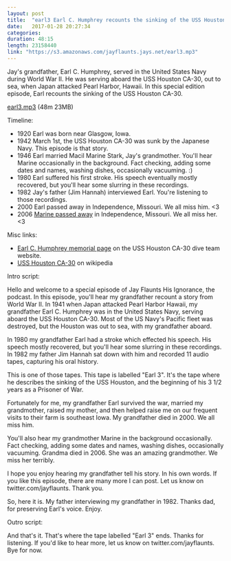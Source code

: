 ```yaml
---
layout: post
title:  "earl3 Earl C. Humphrey recounts the sinking of the USS Houston CA-30"
date:   2017-01-28 20:27:34
categories: 
duration: 48:15
length: 23158440
link: "https://s3.amazonaws.com/jayflaunts.jays.net/earl3.mp3"
---
```


Jay's grandfather, Earl C. Humphrey, served in the United States Navy during World War II. He was
serving aboard the USS Houston CA-30, out to sea, when Japan attacked Pearl Harbor, Hawaii. 
In this special edition episode, Earl recounts the sinking of the USS Houston CA-30.

<a href="{{site.storage_url}}/earl3.mp3" target="_blank">earl3.mp3</a> (48m 23MB) 

Timeline:

* 1920 Earl was born near Glasgow, Iowa.
* 1942 March 1st, the USS Houston CA-30 was sunk by the Japanese Navy. This episode is that story.
* 1946 Earl married Macil Marine Stark, Jay's grandmother. You'll hear Marine occasionally in the background. Fact checking, adding some dates and names, washing dishes, occasionally vacuuming. :)
* 1980 Earl suffered his first stroke. His speech eventually mostly recovered, but you'll hear some slurring in these recordings.
* 1982 Jay's father (Jim Hannah) interviewed Earl. You're listening to those recordings.
* 2000 Earl passed away in Independence, Missouri. We all miss him. <3
* 2006 [Marine passed away](http://www.behnerfh.com/fh/obituaries/obituary.cfm?o_id=875879&fh_id=13182) in Independence, Missouri. We all miss her. <3

Misc links:

* [Earl C. Humphrey memorial page](http://usshoustondive.com/divers/jay_hannah/) on the USS Houston CA-30 dive team website.
* [USS Houston CA-30](https://en.wikipedia.org/wiki/USS_Houston_(CA-30)) on wikipedia

Intro script:

Hello and welcome to a special episode of Jay Flaunts His Ignorance, the podcast. In this episode, you'll hear my grandfather recount a story from World War II. In 1941 when Japan attacked Pearl Harbor Hawaii, my grandfather Earl C. Humphrey was in the United States Navy, serving aboard the USS Houston CA-30. Most of the US Navy's Pacific fleet was destroyed, but the Houston was out to sea, with my grandfather aboard. 

In 1980 my grandfather Earl had a stroke which effected his speech. His speech mostly recovered, but you'll hear some slurring in these recordings. In 1982 my father Jim Hannah sat down with him and recorded 11 audio tapes, capturing his oral history.

This is one of those tapes. This tape is labelled "Earl 3". It's the tape where he describes the sinking of the USS Houston, and the beginning of his 3 1/2 years as a Prisoner of War. 

Fortunately for me, my grandfather Earl survived the war, married my grandmother, raised my mother, and then helped raise me on our frequent visits to their farm is southeast Iowa. My grandfather died in 2000. We all miss him.

You'll also hear my grandmother Marine in the background occasionally. Fact checking, adding some dates and names, washing dishes, occasionally vacuuming. Grandma died in 2006. She was an amazing grandmother. We miss her terribly.

I hope you enjoy hearing my grandfather tell his story. In his own words. If you like this episode, there are many more I can post. Let us know on twitter.com/jayflaunts. Thank you. 

So, here it is. My father interviewing my grandfather in 1982. Thanks dad, for preserving Earl's voice. Enjoy.

Outro script:

And that's it. That's where the tape labelled "Earl 3" ends. Thanks for listening. If you'd like to hear more, let us know on twitter.com/jayflaunts. Bye for now.

